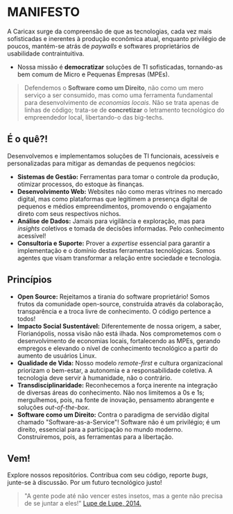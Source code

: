 # MANIFESTO

A Caricax surge da compreensão de que as tecnologias, cada vez mais sofisticadas e inerentes à produção econômica atual, enquanto privilégio de poucos, mantém-se atrás de *paywalls* e softwares proprietários de usabilidade contraintuitiva.

* Nossa missão é **democratizar** soluções de TI sofisticadas, tornando-as bem comum de Micro e Pequenas Empresas (MPEs). 

> Defendemos o **Software como um Direito**, não como um mero serviço a ser consumido, mas como uma ferramenta fundamental para desenvolvimento de *economias locais*. Não se trata apenas de linhas de código; trata-se de **concretizar** o letramento tecnológico do empreendedor local, libertando-o das big-techs. 

## É o quê?!

Desenvolvemos e implementamos soluções de TI funcionais, acessíveis e personalizadas para mitigar as demandas de pequenos negócios:

*   **Sistemas de Gestão:** Ferramentas para tomar o controle da produção, otimizar processos, do estoque às finanças.
*   **Desenvolvimento Web:** Websites não como meras vitrines no mercado digital, mas como plataformas que legitimem a presença digital de pequenos e médios empreendimentos, promovendo o engajamento direto com seus respectivos nichos.
*   **Análise de Dados:** Jamais para vigilância e exploração, mas para *insights* coletivos e tomada de decisões informadas. Pelo conhecimento acessível!
*   **Consultoria e Suporte:** Prover a *expertise* essencial para garantir a implementação e o domínio destas ferramentas tecnológicas. Somos agentes que visam transformar a relação entre sociedade e tecnologia.
  
## Princípios

*   **Open Source:** Rejeitamos a tirania do software proprietário! Somos frutos da comunidade open-source, construída através da colaboração, transparência e a troca livre de conhecimento. O código pertence a todos!
*   **Impacto Social Sustentável:** Diferentemente de nossa origem, a saber, Florianópolis, nossa visão não está ilhada. Nos comprometemos com o desenvolvimento de economias locais, fortalecendo as MPEs, gerando empregos e elevando o nível de conhecimento tecnológico a partir do aumento de usuários Linux.
*   **Qualidade de Vida:** Nosso modelo *remote-first* e cultura organizacional priorizam o bem-estar, a autonomia e a responsabilidade coletiva. A tecnologia deve servir à humanidade, não o contrário.
* **Transdisciplinaridade:** Reconhecemos a força inerente na integração de diversas áreas do conhecimento. Não nos limitemos a 0s e 1s; mergulhemos, pois, na fonte de inovação, pensamento abrangente e soluções *out-of-the-box*.
*   **Software como um Direito:** Contra o paradigma de servidão digital chamado "Software-as-a-Service"! Software não é um privilégio; é um direito, essencial para a participação no mundo moderno. Construiremos, pois, as ferramentas para a libertação.

## Vem!

Explore nossos repositórios. Contribua com seu código, reporte *bugs*, junte-se à discussão. Por um futuro tecnológico justo!

> "A gente pode até não vencer estes insetos, mas a gente não precisa de se juntar a eles!" [Lupe de Lupe, 2014.](https://lupedelupe.bandcamp.com/track/eu-j-venci-2)

